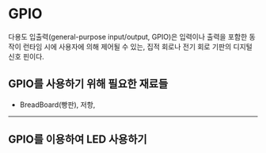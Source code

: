 # GPIO

다용도 입출력(general-purpose input/output, GPIO)은 입력이나 출력을 포함한 동작이 런타임 시에 사용자에 의해 제어될 수 있는, 집적 회로나 전기 회로 기판의 디지털 신호 핀이다.

## GPIO를 사용하기 위해 필요한 재료들

- BreadBoard(빵판), 저항, 
----



## GPIO를 이용하여 LED 사용하기
